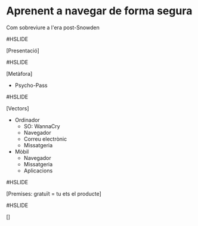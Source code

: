 # Aprenent a navegar de forma segura

Com sobreviure a l'era post-Snowden

#HSLIDE

[Presentació]

#HSLIDE

[Metàfora]

* Psycho-Pass

#HSLIDE

[Vectors]

* Ordinador
  * SO: WannaCry
  * Navegador
  * Correu electrònic
  * Missatgeria
* Mòbil
  * Navegador
  * Missatgeria
  * Aplicacions

#HSLIDE

[Premises: gratuït = tu ets el producte]

#HSLIDE

[]
